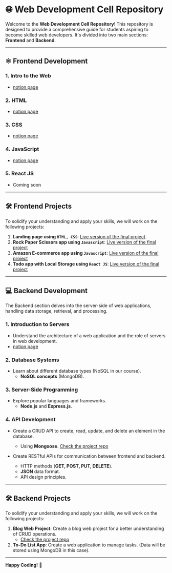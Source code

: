 # 🌐 Web Development Cell Repository

Welcome to the **Web Development Cell Repository**! This repository is designed to provide a comprehensive guide for students aspiring to become skilled web developers. It's divided into two main sections: **Frontend** and **Backend**.

---

## ⚛️ Frontend Development

### 1. **Intro to the Web**
   - [notion page](https://ubiquitous-period-0ea.notion.site/Intro-to-the-Web-116221cd7d1d803a9c62f4189d0dd7a7?pvs=4)

### 2. **HTML**
   - [notion page](https://ubiquitous-period-0ea.notion.site/HTML-b151401a7ff045189932757881db5fed?pvs=4)

### 3. **CSS**
   - [notion page](https://ubiquitous-period-0ea.notion.site/CSS-Basics-selectors-a10f4743e13d4253b9bc063c5795af83?pvs=4)

### 4. **JavaScript**
   - [notion page](https://ubiquitous-period-0ea.notion.site/JavaScript-09ea37608d1e4ab090da1988ea8a1065?pvs=4)

### 5. **React JS**
   - Coming soon

---

## 🛠️ Frontend Projects

To solidify your understanding and apply your skills, we will work on the following projects:

1. **Landing page using `HTML, CSS`**: [Live version of the final project](https://slihatim.github.io/Landing-page/).
2. **Rock Paper Scissors app using `Javascript`**: [Live version of the final project](https://slihatim.github.io/Rock-paper-scissors)
3. **Amazon E-commerce app using `Javascript`**: [Live version of the final project](https://javascript-amazon-project-zeta.vercel.app/)
4. **Todo app with Local Storage using `React JS`**: [Live version of the final project](https://slihatim.github.io/Todo-app-with-localStorage/)

---

## 💻 Backend Development

The Backend section delves into the server-side of web applications, handling data storage, retrieval, and processing.

### 1. **Introduction to Servers**
   - Understand the architecture of a web application and the role of servers in web development.
   - [notion page](https://www.notion.so/CIT-Backend-Dev-29b47b5d5fdf403fbdedb79ce933f748)


### 2. **Database Systems**
   - Learn about different database types (NoSQL in our course).
     - **NoSQL concepts** (MongoDB).

### 3. **Server-Side Programming**
   - Explore popular languages and frameworks.
     - **Node.js** and **Express.js**.

### 4. **API Development**
   - Create a CRUD API to create, read, update, and delete an element in the database.
     - Using **Mongoose**.  [Check the project repo](https://github.com/SaifVelly/CRUD-CIT-WEB)

   - Create RESTful APIs for communication between frontend and backend.
     - HTTP methods (**GET, POST, PUT, DELETE**).
     - **JSON** data format.
     - API design principles.

---

## 🛠️ Backend Projects

To solidify your understanding and apply your skills, we will work on the following projects:

1. **Blog Web Project**: Create a blog web project for a better understanding of CRUD operations.
      - [Check the project repo](https://github.com/SaifVelly/Blog-WebProject)
2. **To-Do List App**: Create a web application to manage tasks. (Data will be stored using MongoDB in this case).

---

**Happy Coding!** 🎉
